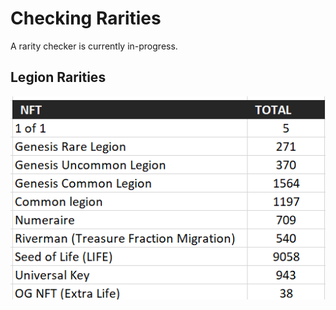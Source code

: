 # Checking Rarities

A rarity checker is currently in-progress.

## Legion Rarities

![](<../../.gitbook/assets/image (4).png>)
